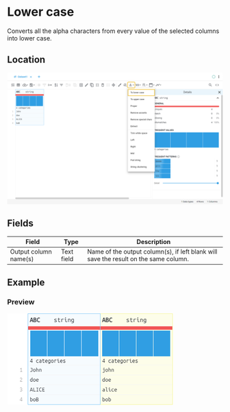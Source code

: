 # Lower case
Converts all the alpha characters from every value of the selected columns into lower case.
## Location
![lower location](../../docs/screenshots/location/lower.png)
## Fields
Field | Type | Description
----- | ---- | -----------
Output column name(s) | Text field | Name of the output column(s), if left blank will save the result on the same column.
## Example
### Preview
![lower table](../../docs/screenshots/table/lower.png)